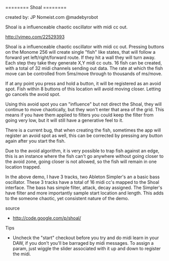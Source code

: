 ======== Shoal ========

created by: JP Nomeist.com @madebyrobot

Shoal is a influenceable chaotic oscillator with midi cc out.

http://vimeo.com/22529393


Shoal is a influenceable chaotic oscillator with midi cc out. Pressing buttons on the Monome 256 will create single "fish" like states, that will follow a forward yet left/right/forward route. If they hit a wall they will turn away. Each step they take they generate X,Y midi cc outs. 16 fish can be created, with a total of 32 midi channels sending out data.  The rate at which the fish move can be controlled from 5ms/move through to thousands of ms/move.

If at any point you press and hold a button, it will be registered as an avoid spot.  Fish within 8 buttons of this location will avoid moving closer. Letting go cancels the avoid spot.

Using this avoid spot you can "influence" but not direct the Shoal, they will continue to move chaotically, but they won't enter that area of the grid.  This means if you have them applied to filters you could keep the filter from going very low, but it will still have a generative feel to it.

There is a current bug, that when creating the fish, sometimes the app will register an avoid spot as well, this can be corrected by pressing any button again after you start the fish.

Due to the avoid algorithm, it is very possible to trap fish against an edge, this is an instance where the fish can't go anywhere without going closer to the avoid zone, going closer is not allowed, so the fish will remain in one location trapped.

In the above demo, I have 3 tracks, two Ableton Simpler's an a basic bass oscillator. These 3 tracks have a total of 16 midi cc's mapped to the Shoal interface.  The bass has simple filter, attack, decay assigned.  The Simpler's have filter and more importantly sample start location and length.  This adds to the someone chaotic, yet consistent nature of the demo.


source
* http://code.google.com/p/shoal/

Tips
* Uncheck the "start" checkout before you try and do midi learn in your DAW, if you don't you'll be barraged by midi messages.  To assign a param, just wiggle the slider associated with it up and down to register the midi.